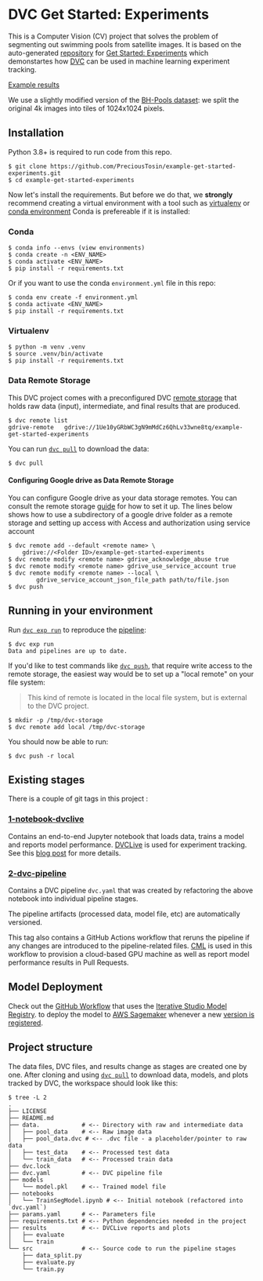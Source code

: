 # DVC Get Started: Experiments

This is a Computer Vision (CV) project that solves the problem of segmenting out
swimming pools from satellite images. It is based on the auto-generated [repository](https://github.com/iterative/example-get-started-experiments) for [Get Started: Experiments](https://dvc.org/doc/start/experiment-management) which demonstartes how [DVC](https://dvc.org) can be used in machine learning experiment tracking.

[Example results](./results/evaluate/plots/images/)

We use a slightly modified version of the [BH-Pools dataset](http://patreo.dcc.ufmg.br/2020/07/29/bh-pools-watertanks-datasets/):
we split the original 4k images into tiles of 1024x1024 pixels.

## Installation

Python 3.8+ is required to run code from this repo.

```console
$ git clone https://github.com/PreciousTosin/example-get-started-experiments.git
$ cd example-get-started-experiments
```

Now let's install the requirements. But before we do that, we **strongly**
recommend creating a virtual environment with a tool such as
[virtualenv](https://virtualenv.pypa.io/en/stable/) or [conda environment](https://docs.anaconda.com/working-with-conda/environments/) Conda is prefereable if it is installed:

### Conda

```console
$ conda info --envs (view environments)
$ conda create -n <ENV_NAME>
$ conda activate <ENV_NAME>
$ pip install -r requirements.txt
```

Or if you want to use the conda `environment.yml` file in this repo:

```console
$ conda env create -f environment.yml
$ conda activate <ENV_NAME>
$ pip install -r requirements.txt
```

### Virtualenv

```console
$ python -m venv .venv
$ source .venv/bin/activate
$ pip install -r requirements.txt
```

### Data Remote Storage

This DVC project comes with a preconfigured DVC
[remote storage](https://dvc.org/doc/commands-reference/remote) that holds raw
data (input), intermediate, and final results that are produced.

```console
$ dvc remote list
gdrive-remote   gdrive://1Ue10yGRbWC3gN9mMdCz6QhLv33wne8tq/example-get-started-experiments
```

You can run [`dvc pull`](https://man.dvc.org/pull) to download the data:

```console
$ dvc pull
```

#### Configuring Google drive as Data Remote Storage

You can configure Google drive as your data storage remotes. You can consult the remote storage [guide](https://dvc.org/doc/user-guide/data-management/remote-storage/google-drive) for how to set it up. The lines below shows how to use a subdirectory of a google drive folder as a remote storage and setting up access with Access and authorization using service account

```console
$ dvc remote add --default <remote name> \
    gdrive://<Folder ID>/example-get-started-experiments
$ dvc remote modify <remote name> gdrive_acknowledge_abuse true
$ dvc remote modify <remote name> gdrive_use_service_account true
$ dvc remote modify <remote name> --local \
        gdrive_service_account_json_file_path path/to/file.json
$ dvc push
```

## Running in your environment

Run [`dvc exp run`](https://man.dvc.org/exp/run) to reproduce the
[pipeline](https://dvc.org/doc/user-guide/pipelines/defining-pipelinese):

```console
$ dvc exp run
Data and pipelines are up to date.
```

If you'd like to test commands like [`dvc push`](https://man.dvc.org/push),
that require write access to the remote storage, the easiest way would be to set
up a "local remote" on your file system:

> This kind of remote is located in the local file system, but is external to
> the DVC project.

```console
$ mkdir -p /tmp/dvc-storage
$ dvc remote add local /tmp/dvc-storage
```

You should now be able to run:

```console
$ dvc push -r local
```

## Existing stages

There is a couple of git tags in this project :

### [1-notebook-dvclive](https://github.com/iterative/example-get-started-experiments/tree/1-notebook-dvclive)

Contains an end-to-end Jupyter notebook that loads data, trains a model and
reports model performance.
[DVCLive](https://dvc.org/doc/dvclive) is used for experiment tracking.
See this [blog post](https://iterative.ai/blog/exp-tracking-dvc-python) for more
details.

### [2-dvc-pipeline](https://github.com/iterative/example-get-started-experiments/tree/2-dvc-pipeline)

Contains a DVC pipeline `dvc.yaml` that was created by refactoring the above
notebook into individual pipeline stages.

The pipeline artifacts (processed data, model file, etc) are automatically
versioned.

This tag also contains a GitHub Actions workflow that reruns the pipeline if any
changes are introduced to the pipeline-related files.
[CML](https://cml.dev/) is used in this workflow to provision a cloud-based GPU
machine as well as report model performance results in Pull Requests.

## Model Deployment

Check out the [GitHub Workflow](https://github.com/iterative/example-get-started-experiments/blob/main/.github/workflows/deploy-model.yml)
that uses the [Iterative Studio Model Registry](https://dvc.org/doc/studio/user-guide/model-registry/what-is-a-model-registry).
to deploy the model to [AWS Sagemaker](https://aws.amazon.com/es/sagemaker/) whenever a new [version is registered](https://dvc.org/doc/studio/user-guide/model-registry/register-version).

## Project structure

The data files, DVC files, and results change as stages are created one by one.
After cloning and using [`dvc pull`](https://man.dvc.org/pull) to download
data, models, and plots tracked by DVC, the workspace should look like this:

```console
$ tree -L 2
.
├── LICENSE
├── README.md
├── data.            # <-- Directory with raw and intermediate data
│   ├── pool_data    # <-- Raw image data
│   ├── pool_data.dvc # <-- .dvc file - a placeholder/pointer to raw data
│   ├── test_data    # <-- Processed test data
│   └── train_data   # <-- Processed train data
├── dvc.lock
├── dvc.yaml         # <-- DVC pipeline file
├── models
│   └── model.pkl    # <-- Trained model file
├── notebooks
│   └── TrainSegModel.ipynb # <-- Initial notebook (refactored into `dvc.yaml`)
├── params.yaml      # <-- Parameters file
├── requirements.txt # <-- Python dependencies needed in the project
├── results          # <-- DVCLive reports and plots
│   ├── evaluate
│   └── train
└── src              # <-- Source code to run the pipeline stages
    ├── data_split.py
    ├── evaluate.py
    └── train.py
```
